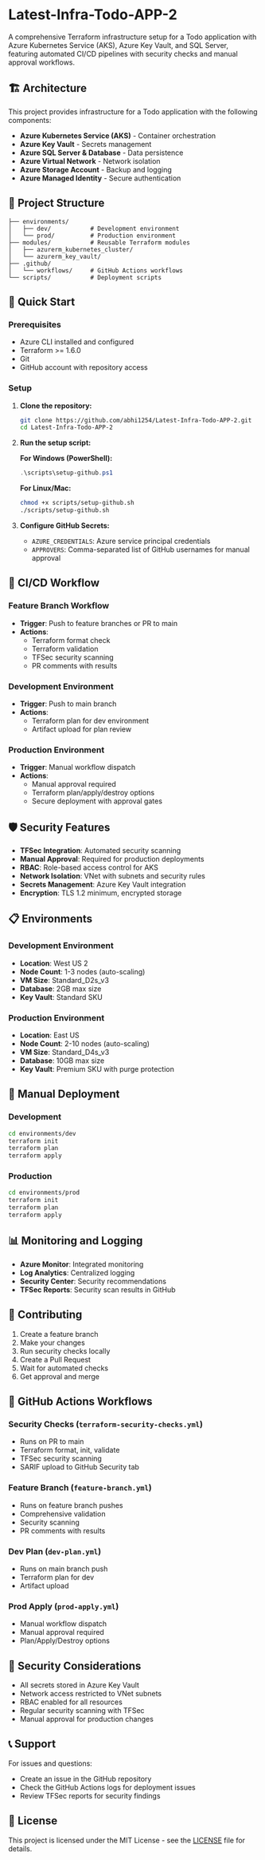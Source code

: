 # Latest-Infra-Todo-APP-2

A comprehensive Terraform infrastructure setup for a Todo application with Azure Kubernetes Service (AKS), Azure Key Vault, and SQL Server, featuring automated CI/CD pipelines with security checks and manual approval workflows.

## 🏗️ Architecture

This project provides infrastructure for a Todo application with the following components:

- **Azure Kubernetes Service (AKS)** - Container orchestration
- **Azure Key Vault** - Secrets management
- **Azure SQL Server & Database** - Data persistence
- **Azure Virtual Network** - Network isolation
- **Azure Storage Account** - Backup and logging
- **Azure Managed Identity** - Secure authentication

## 📁 Project Structure

```
├── environments/
│   ├── dev/           # Development environment
│   └── prod/          # Production environment
├── modules/           # Reusable Terraform modules
│   ├── azurerm_kubernetes_cluster/
│   └── azurerm_key_vault/
├── .github/
│   └── workflows/     # GitHub Actions workflows
└── scripts/           # Deployment scripts
```

## 🚀 Quick Start

### Prerequisites

- Azure CLI installed and configured
- Terraform >= 1.6.0
- Git
- GitHub account with repository access

### Setup

1. **Clone the repository:**
   ```bash
   git clone https://github.com/abhi1254/Latest-Infra-Todo-APP-2.git
   cd Latest-Infra-Todo-APP-2
   ```

2. **Run the setup script:**
   
   **For Windows (PowerShell):**
   ```powershell
   .\scripts\setup-github.ps1
   ```
   
   **For Linux/Mac:**
   ```bash
   chmod +x scripts/setup-github.sh
   ./scripts/setup-github.sh
   ```

3. **Configure GitHub Secrets:**
   - `AZURE_CREDENTIALS`: Azure service principal credentials
   - `APPROVERS`: Comma-separated list of GitHub usernames for manual approval

## 🔄 CI/CD Workflow

### Feature Branch Workflow
- **Trigger**: Push to feature branches or PR to main
- **Actions**: 
  - Terraform format check
  - Terraform validation
  - TFSec security scanning
  - PR comments with results

### Development Environment
- **Trigger**: Push to main branch
- **Actions**:
  - Terraform plan for dev environment
  - Artifact upload for plan review

### Production Environment
- **Trigger**: Manual workflow dispatch
- **Actions**:
  - Manual approval required
  - Terraform plan/apply/destroy options
  - Secure deployment with approval gates

## 🛡️ Security Features

- **TFSec Integration**: Automated security scanning
- **Manual Approval**: Required for production deployments
- **RBAC**: Role-based access control for AKS
- **Network Isolation**: VNet with subnets and security rules
- **Secrets Management**: Azure Key Vault integration
- **Encryption**: TLS 1.2 minimum, encrypted storage

## 📋 Environments

### Development Environment
- **Location**: West US 2
- **Node Count**: 1-3 nodes (auto-scaling)
- **VM Size**: Standard_D2s_v3
- **Database**: 2GB max size
- **Key Vault**: Standard SKU

### Production Environment
- **Location**: East US
- **Node Count**: 2-10 nodes (auto-scaling)
- **VM Size**: Standard_D4s_v3
- **Database**: 10GB max size
- **Key Vault**: Premium SKU with purge protection

## 🔧 Manual Deployment

### Development
```bash
cd environments/dev
terraform init
terraform plan
terraform apply
```

### Production
```bash
cd environments/prod
terraform init
terraform plan
terraform apply
```

## 📊 Monitoring and Logging

- **Azure Monitor**: Integrated monitoring
- **Log Analytics**: Centralized logging
- **Security Center**: Security recommendations
- **TFSec Reports**: Security scan results in GitHub

## 🤝 Contributing

1. Create a feature branch
2. Make your changes
3. Run security checks locally
4. Create a Pull Request
5. Wait for automated checks
6. Get approval and merge

## 📝 GitHub Actions Workflows

### Security Checks (`terraform-security-checks.yml`)
- Runs on PR to main
- Terraform format, init, validate
- TFSec security scanning
- SARIF upload to GitHub Security tab

### Feature Branch (`feature-branch.yml`)
- Runs on feature branch pushes
- Comprehensive validation
- Security scanning
- PR comments with results

### Dev Plan (`dev-plan.yml`)
- Runs on main branch push
- Terraform plan for dev
- Artifact upload

### Prod Apply (`prod-apply.yml`)
- Manual workflow dispatch
- Manual approval required
- Plan/Apply/Destroy options

## 🔐 Security Considerations

- All secrets stored in Azure Key Vault
- Network access restricted to VNet subnets
- RBAC enabled for all resources
- Regular security scanning with TFSec
- Manual approval for production changes

## 📞 Support

For issues and questions:
- Create an issue in the GitHub repository
- Check the GitHub Actions logs for deployment issues
- Review TFSec reports for security findings

## 📄 License

This project is licensed under the MIT License - see the [LICENSE](LICENSE) file for details.